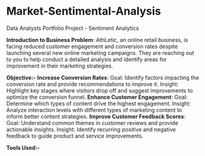 # Market-Sentimental-Analysis
Data Analysts Portfolio Project - Sentiment Analytics

**Introduction to Business Problem**: 
AthLetic, an online retail business, is facing reduced customer engagement and conversion rates despite launching several new online marketing campaigns. They are reaching out to you to help conduct a detailed analysis and identify areas for improvement in their marketing strategies.

**Objective:-**
**Increase Conversion Rates**:
Goal: Identify factors impacting the conversion rate and provide recommendations to improve it.
Insight: Highlight key stages where visitors drop off and suggest improvements to optimize the conversion funnel.
**Enhance Customer Engagement**:
Goal: Determine which types of content drive the highest engagement. 
Insight: Analyze interaction levels with different types of marketing content to inform better content strategies.
**Improve Customer Feedback Scores**:
Goal: Understand common themes in customer reviews and provide actionable insights.
Insight: Identify recurring positive and negative feedback to guide product and service improvements.

**Tools Used:-**



